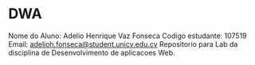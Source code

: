 # DWA
Nome do Aluno: Adelio Henrique Vaz Fonseca
Codigo estudante: 107519
Email: adelioh.fonseca@student.unicv.edu.cv
Repositorio para Lab da disciplina de Desenvolvimento de aplicacoes Web.
